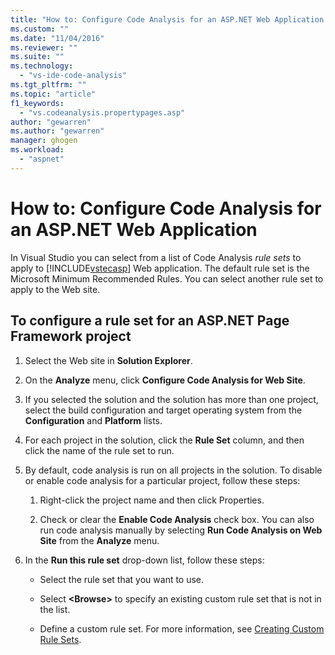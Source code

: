```yaml
---
title: "How to: Configure Code Analysis for an ASP.NET Web Application | Microsoft Docs"
ms.custom: ""
ms.date: "11/04/2016"
ms.reviewer: ""
ms.suite: ""
ms.technology: 
  - "vs-ide-code-analysis"
ms.tgt_pltfrm: ""
ms.topic: "article"
f1_keywords: 
  - "vs.codeanalysis.propertypages.asp"
author: "gewarren"
ms.author: "gewarren"
manager: ghogen
ms.workload: 
  - "aspnet"
---
```

# How to: Configure Code Analysis for an ASP.NET Web Application

In Visual Studio you can select from a list of Code Analysis *rule sets* to apply to [!INCLUDE[vstecasp](../code-quality/includes/vstecasp_md.md)] Web application. The default rule set is the Microsoft Minimum Recommended Rules. You can select another rule set to apply to the Web site.

## To configure a rule set for an ASP.NET Page Framework project

1. Select the Web site in **Solution Explorer**.

2. On the **Analyze** menu, click **Configure Code Analysis for Web Site**.

3. If you selected the solution and the solution has more than one project, select the build configuration and target operating system from the **Configuration** and **Platform** lists.

4. For each project in the solution, click the **Rule Set** column, and then click the name of the rule set to run.

5. By default, code analysis is run on all projects in the solution. To disable or enable code analysis for a particular project, follow these steps:

    1. Right-click the project name and then click Properties.

    2. Check or clear the **Enable Code Analysis** check box. You can also run code analysis manually by selecting **Run Code Analysis on Web Site** from the **Analyze** menu.

6. In the **Run this rule set** drop-down list, follow these steps:

    - Select the rule set that you want to use.

    - Select **\<Browse>** to specify an existing custom rule set that is not in the list.

    - Define a custom rule set. For more information, see [Creating Custom Rule Sets](../code-quality/creating-custom-code-analysis-rule-sets.md).